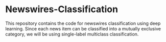 # Newswires-Classification
This repository contains the code for newswires classification using deep learning. Since each news item can be classified into a mutually exclusive category, we will be using single-label multiclass classification.
